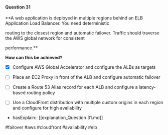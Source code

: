 #### Question  31


**A web application is deployed in multiple regions behind an ELB Application Load Balancer. You need deterministic

routing to the closest region and automatic failover. Traffic should traverse the AWS global network for consistent

performance.**


**How can this be achieved?**


- [x] Configure AWS Global Accelerator and configure the ALBs as targets


- [ ] Place an EC2 Proxy in front of the ALB and configure automatic failover


- [ ] Create a Route 53 Alias record for each ALB and configure a latency-based routing policy


- [ ] Use a CloudFront distribution with multiple custom origins in each region and configure for high availability



- hasExplain:: [[explanation_Question  31.md]]

#failover #aws #cloudfront #availability #elb 